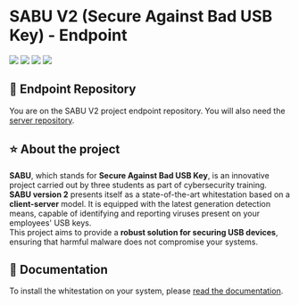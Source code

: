 # SABU V2 (Secure Against Bad USB Key) - Endpoint
<a target="_blank" href="https://github.com/SABU-WS/endpoint"><img src="https://img.shields.io/github/contributors/SABU-WS/endpoint" /></a> <a target="_blank" href="https://github.com/SABU-WS/endpoint"><img src="https://img.shields.io/github/last-commit/SABU-WS/endpoint" /></a> <a target="_blank" href="https://github.com/SABU-WS/endpoint"><img src="https://img.shields.io/github/repo-size/SABU-WS/endpoint" /></a> <a target="_blank" href="https://github.com/SABU-WS/endpoint"><img src="https://img.shields.io/github/license/SABU-WS/endpoint" /></a>

## 📁 Endpoint Repository
You are on the SABU V2 project endpoint repository. You will also need the [server repository](https://github.com/sabu-ws/server/).

## ⭐ About the project
**SABU**, which stands for **Secure Against Bad USB Key**, is an innovative project carried out by three students as part of cybersecurity training.  
**SABU version 2** presents itself as a state-of-the-art whitestation based on a **client-server** model. It is equipped with the latest generation detection means, capable of identifying and reporting viruses present on your employees' USB keys.  
This project aims to provide a **robust solution for securing USB devices**, ensuring that harmful malware does not compromise your systems.

## 📄 Documentation
To install the whitestation on your system, please [read the documentation](https://sabu-ws.github.io/docs/).
